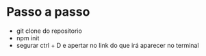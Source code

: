 # Passo a passo
- git clone do repositorio
- npm init
- segurar ctrl + D e apertar no link do que irá aparecer no terminal
